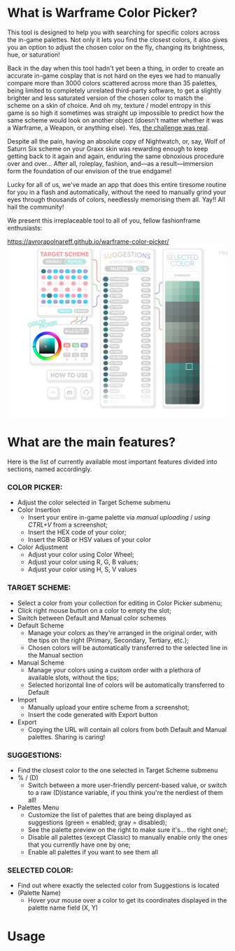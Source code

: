 # What is Warframe Color Picker?



This tool is designed to help you with searching for specific colors across the in-game palettes. Not only it lets you find the closest colors, it also gives you an option to adjust the chosen color on the fly, changing its brightness, hue, or saturation!

Back in the day when this tool hadn't yet been a thing, in order to create an accurate in-game cosplay that is not hard on the eyes we had to manually compare more than 3000 colors scattered across more than 35 palettes, being limited to completely unrelated third-party software, to get a slightly brighter and less saturated version of the chosen color to match the scheme on a skin of choice. And oh my, texture / model entropy in this game is so high it sometimes was straight up impossible to predict how the same scheme would look on another object (doesn't matter whether it was a Warframe, a Weapon, or anything else). Yes, [the challenge was real](https://www.youtube.com/watch?v=KxRZX9eDpCs&feature=youtu.be&t=45). 

Despite all the pain, having an absolute copy of Nightwatch, or, say, Wolf of Saturn Six scheme on your Graxx skin was rewarding enough to keep getting back to it again and again, enduring the same obnoxious procedure over and over... After all, roleplay, fashion, and—as a result—immersion form the foundation of our envision of the true endgame!

Lucky for all of us, we've made an app that does this entire tiresome routine for you in a flash and automatically, without the need to manually grind your eyes through thousands of colors, needlessly memorising them all. Yay!! All hail the community!

We present this irreplaceable tool to all of you, fellow fashionframe enthusiasts:

https://avrorapolnareff.github.io/warframe-color-picker/
![App](img/app.png)
# What are the main features?
Here is the list of currently available most important features divided into sections, named accordingly.

### **COLOR PICKER**:

* Adjust the color selected in Target Scheme submenu
* Color Insertion
  * Insert your entire in-game palette via *manual uploading* / *using CTRL+V* from a screenshot;
  * Insert the HEX code of your color;
  * Insert the RGB or HSV values of your color
* Color Adjustment
  * Adjust your color using Color Wheel;
  * Adjust your color using R, G, B values;
  * Adjust your color using H, S, V values

### **TARGET SCHEME**:

* Select a color from your collection for editing in Color Picker submenu;
* Click right mouse button on a color to empty the slot;
* Switch between Default and Manual color schemes
* Default Scheme
  * Manage your colors as they're arranged in the original order, with the tips on the right (Primary, Secondary, Tertiary, etc.);
  * Chosen colors will be automatically transferred to the selected line in the Manual section
* Manual Scheme
  * Manage your colors using a custom order with a plethora of available slots, without the tips;
  * Selected horizontal line of colors will be automatically transferred to Default
* Import
  * Manually upload your entire scheme from a screenshot;
  * Insert the code generated with Export button
* Export
  * Copying the URL will contain all colors from both Default and Manual palettes. Sharing is caring!
  
### **SUGGESTIONS**:

* Find the closest color to the one selected in Target Scheme submenu
* % / (D)
  * Switch between a more user-friendly percent-based value, or switch to a raw (D)istance variable, if you think you're the nerdiest of them all! 
* Palettes Menu
  * Customize the list of palettes that are being displayed as suggestions (green = enabled; gray = disabled);
  * See the palette preview on the right to make sure it's... the right one!;
  * Disable all palettes (except Classic) to manually enable only the ones that you currently have one by one;
  * Enable all palettes if you want to see them all

### **SELECTED COLOR**:

* Find out where exactly the selected color from Suggestions is located
* (Palette Name)
  * Hover your mouse over a color to get its coordinates displayed in the palette name field (X, Y)

# Usage
